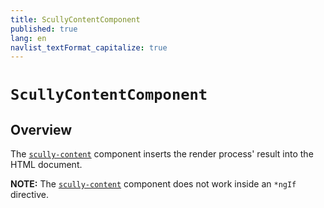 ```yaml
---
title: ScullyContentComponent
published: true
lang: en
navlist_textFormat_capitalize: true
---
```


# `ScullyContentComponent`

<div class="docs-link_table">
  <a class="view-in-repo" href="https://github.com/scullyio/scully/blob/main/libs/ng-lib/src/lib/scully-content/scully-content.component.ts"></a>
</div>

## Overview

The [`scully-content`](https://github.com/scullyio/scully/blob/main/libs/ng-lib/src/lib/scully-content/scully-content.component.ts) component inserts the render process' result into the HTML document.

**NOTE:** The [`scully-content`](https://github.com/scullyio/scully/blob/main/libs/ng-lib/src/lib/scully-content/scully-content.component.ts) component does not work inside an `*ngIf` directive.
